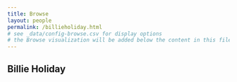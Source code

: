 ```yaml
---
title: Browse
layout: people
permalink: /billieholiday.html
# see _data/config-browse.csv for display options
# the Browse visualization will be added below the content in this file
---
```


## Billie Holiday
